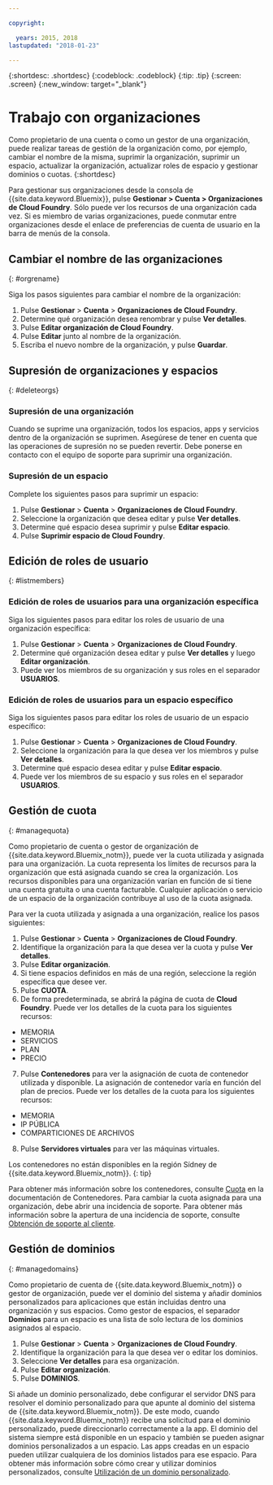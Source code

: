 ```yaml
---

copyright:

  years: 2015, 2018
lastupdated: "2018-01-23"

---
```


{:shortdesc: .shortdesc}
{:codeblock: .codeblock}
{:tip: .tip}
{:screen: .screen}
{:new_window: target="_blank"}

# Trabajo con organizaciones
Como propietario de una cuenta o como un gestor de una organización, puede realizar tareas de gestión de la organización como, por ejemplo, cambiar el nombre de la misma, suprimir la organización, suprimir un espacio, actualizar la organización, actualizar roles de espacio y gestionar dominios o cuotas.
{:shortdesc}

Para gestionar sus organizaciones desde la consola de {{site.data.keyword.Bluemix}}, pulse **Gestionar > Cuenta > Organizaciones de Cloud Foundry**. Sólo puede ver los recursos de una organización cada vez. Si es miembro de varias organizaciones, puede conmutar entre organizaciones desde el enlace de preferencias de cuenta de usuario en la barra de menús de la consola.

## Cambiar el nombre de las organizaciones
{: #orgrename}

Siga los pasos siguientes para cambiar el nombre de la organización:
1. Pulse **Gestionar** > **Cuenta** > **Organizaciones de Cloud Foundry**.
2. Determine qué organización desea renombrar y pulse **Ver detalles**.
3. Pulse **Editar organización de Cloud Foundry**.
4. Pulse **Editar** junto al nombre de la organización.
5. Escriba el nuevo nombre de la organización, y pulse **Guardar**.

## Supresión de organizaciones y espacios
{: #deleteorgs}

### Supresión de una organización

Cuando se suprime una organización, todos los espacios, apps y servicios dentro de la organización se suprimen. Asegúrese de tener en cuenta que las operaciones de supresión no se pueden revertir. Debe ponerse en contacto con el equipo de soporte para suprimir una organización.

### Supresión de un espacio

Complete los siguientes pasos para suprimir un espacio:

1. Pulse **Gestionar** > **Cuenta** > **Organizaciones de Cloud Foundry**.
2. Seleccione la organización que desea editar y pulse **Ver detalles**.
3. Determine qué espacio desea suprimir y pulse **Editar espacio**.
4. Pulse **Suprimir espacio de Cloud Foundry**.

## Edición de roles de usuario
{: #listmembers}

### Edición de roles de usuarios para una organización específica 

Siga los siguientes pasos para editar los roles de usuario de una organización específica:

1. Pulse **Gestionar** > **Cuenta** > **Organizaciones de Cloud Foundry**.
2. Determine qué organización desea editar y pulse **Ver detalles** y luego **Editar organización**.
4. Puede ver los miembros de su organización y sus roles en el separador **USUARIOS**.

### Edición de roles de usuarios para un espacio específico

Siga los siguientes pasos para editar los roles de usuario de un espacio específico:

1. Pulse **Gestionar** > **Cuenta** > **Organizaciones de Cloud Foundry**.
2. Seleccione la organización para la que desea ver los miembros y pulse **Ver detalles**.
3. Determine qué espacio desea editar y pulse **Editar espacio**.
4. Puede ver los miembros de su espacio y sus roles en el separador **USUARIOS**.

## Gestión de cuota
{: #managequota}

Como propietario de cuenta o gestor de organización de {{site.data.keyword.Bluemix_notm}}, puede ver la cuota utilizada y asignada para una organización. La cuota representa los límites de recursos para la organización que está asignada cuando se crea la organización. Los recursos disponibles para una organización varían en función de si tiene una cuenta gratuita o una cuenta facturable. Cualquier aplicación o servicio de un espacio de la organización contribuye al uso de la cuota asignada.

Para ver la cuota utilizada y asignada a una organización, realice los pasos siguientes:

1. Pulse **Gestionar** &gt; **Cuenta** &gt; **Organizaciones de Cloud Foundry**.
2. Identifique la organización para la que desea ver la cuota y pulse **Ver detalles**.
3. Pulse **Editar organización**.
4. Si tiene espacios definidos en más de una región, seleccione la región específica que desee ver.
5. Pulse **CUOTA**. 
6. De forma predeterminada, se abrirá la página de cuota de **Cloud Foundry**. Puede ver los detalles de la cuota para los siguientes recursos:
 * MEMORIA
 * SERVICIOS
 * PLAN
 * PRECIO
7. Pulse **Contenedores** para ver la asignación de cuota de contenedor utilizada y disponible. La asignación de contenedor varía en función del plan de precios. Puede ver los detalles de la cuota para los siguientes recursos:
 * MEMORIA
 * IP PÚBLICA
 * COMPARTICIONES DE ARCHIVOS
8. Pulse **Servidores virtuales** para ver las máquinas virtuales.

Los contenedores no están disponibles en la región Sídney de {{site.data.keyword.Bluemix_notm}}. 
{: tip}

Para obtener más información sobre los contenedores, consulte [Cuota](/docs/containers/container_planning.html#container_planning_quota) en la documentación de Contenedores.
Para cambiar la cuota asignada para una organización, debe abrir una incidencia de soporte. Para obtener más información sobre la apertura de una incidencia de soporte, consulte [Obtención de soporte al cliente](/docs/get-support/howtogetsupport.html#getting-customer-support). 

## Gestión de dominios
{: #managedomains}

Como propietario de cuenta de {{site.data.keyword.Bluemix_notm}} o gestor de organización, puede ver el dominio del sistema y añadir dominios personalizados para aplicaciones que están incluidas dentro una organización y sus espacios. Como gestor de espacios, el separador **Dominios** para un espacio es una lista de solo lectura de los dominios asignados al espacio.

1. Pulse **Gestionar** &gt; **Cuenta** &gt; **Organizaciones de Cloud Foundry**.
2. Identifique la organización para la que desea ver o editar los dominios.
3. Seleccione **Ver detalles** para esa organización.
4. Pulse **Editar organización**.
5. Pulse **DOMINIOS**.

Si añade un dominio personalizado, debe configurar el servidor DNS para resolver el dominio personalizado para que apunte al dominio del sistema de {{site.data.keyword.Bluemix_notm}}. De este modo, cuando {{site.data.keyword.Bluemix_notm}} recibe una solicitud para el dominio personalizado, puede direccionarlo correctamente a la app. El dominio del sistema siempre está disponible en un espacio y también se pueden asignar dominios personalizados a un espacio. Las apps creadas en un espacio pueden utilizar cualquiera de los dominios listados para ese espacio. Para obtener más información sobre cómo crear y utilizar dominios personalizados, consulte [Utilización de un dominio personalizado](/docs/apps/updapps.html#domain).
